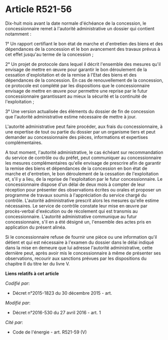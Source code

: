 # Article R521-56

Dix-huit mois avant la date normale d'échéance de la concession, le concessionnaire remet à l'autorité administrative un
dossier qui contient notamment :

1° Un rapport certifiant le bon état de marche et d'entretien des biens et des dépendances de la concession et le bon
avancement des travaux prévus à cet effet jusqu'au terme de la concession ;

2° Un projet de protocole dans lequel il décrit l'ensemble des mesures qu'il envisage de mettre en œuvre pour garantir le bon
déroulement de la cessation d'exploitation et de la remise à l'Etat des biens et des dépendances de la concession. En cas de
renouvellement de la concession, ce protocole est complété par les dispositions que le concessionnaire envisage de mettre en
œuvre pour permettre une reprise par le futur concessionnaire garantissant au mieux la sécurité et la continuité de
l'exploitation ;

3° Une version actualisée des éléments du dossier de fin de concession que l'autorité administrative estime nécessaire de
mettre à jour.

L'autorité administrative peut faire procéder, aux frais du concessionnaire, à une expertise de tout ou partie du dossier par
un organisme tiers et peut demander au concessionnaire des pièces, informations et expertises complémentaires.

A tout moment, l'autorité administrative, le cas échéant sur recommandation du service de contrôle ou du préfet, peut
communiquer au concessionnaire les mesures complémentaires qu'elle envisage de prescrire afin de garantir la remise des biens
et dépendances de la concession en bon état de marche et d'entretien, le bon déroulement de la cessation de l'exploitation
et, s'il y a lieu, de la reprise de l'exploitation par le futur concessionnaire. Le concessionnaire dispose d'un délai de
deux mois à compter de leur réception pour présenter des observations écrites ou orales et proposer un programme de travaux
soumis à l'appréciation du service chargé du contrôle. L'autorité administrative prescrit alors les mesures qu'elle estime
nécessaires. Le service de contrôle constate leur mise en œuvre par procès-verbal d'exécution ou de récolement qui est
transmis au concessionnaire. L'autorité administrative communique au futur concessionnaire, s'il en a été désigné un,
l'ensemble des actes pris en application du présent alinéa.

Si le concessionnaire refuse de fournir une pièce ou une information qu'il détient et qui est nécessaire à l'examen du
dossier dans le délai indiqué dans la mise en demeure que lui adresse l'autorité administrative, cette dernière peut, après
avoir mis le concessionnaire à même de présenter ses observations, recourir aux sanctions prévues par les dispositions du
chapitre II du titre Ier du livre V.

**Liens relatifs à cet article**

_Codifié par_:

  - Décret n°2015-1823 du 30 décembre 2015 - art.

_Modifié par_:

  - Décret n°2016-530 du 27 avril 2016 - art. 1

_Cité par_:

  - Code de l'énergie - art. R521-59 (V)
